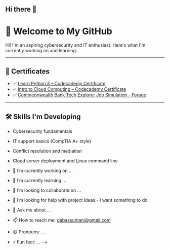 ## Hi there 👋

# 👋 Welcome to My GitHub

Hi! I'm an aspiring cybersecurity and IT enthusiast. Here's what I'm currently working on and learning:

---

## 📜 Certificates

- ✅ [Learn Python 3 – Codecademy Certificate](./learn-python-3-codecademy.pdf)
- ✅ [Intro to Cloud Computing – Codecademy Certificate](./cloud-computing-intro-codeacademy.pdf)
- ✅ [Commeonwealth Bank Tech Explorer Job Simulation - Forage](./Forage_TechExplorer.pdf)

---

## 🛠️ Skills I'm Developing

- Cybersecurity fundamentals
- IT support basics (CompTIA A+ style)
- Conflict resolution and mediation
- Cloud server deployment and Linux command line

- 🔭 I’m currently working on ...
- 🌱 I’m currently learning ...
- 👯 I’m looking to collaborate on ...
- 🤔 I’m looking for help with project ideas - I want something to do.
- 💬 Ask me about ...
- 📫 How to reach me: gabassumani@gmail.com
- 😄 Pronouns: ...
- ⚡ Fun fact: ...
-->
